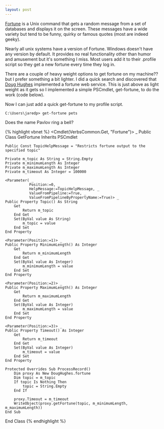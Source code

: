 ```yaml
---
layout: post
---
```

[Fortune](http://en.wikipedia.org/wiki/Fortune_\(program\)) is a Unix command that gets a random message from a set of databases and displays it on the screen. These messages have a wide variety but tend to be funny, quirky or famous quotes (most are indeed geeky).

Nearly all unix systems have a version of Fortune. Windows doesn't have any version by default. It provides no real functionality other than humor and amusement but it's something I miss. Most users add it to their .profile script so they get a new fortune every time they log in.

There are a couple of heavy weight options to get fortune on my machine?? but I prefer something a bit lighter. I did a quick search and discovered that [Doug Hughes](http://www.doughughes.net/index.cfm?event=fortune) implemented a fortune web service. This is just above as light weight as it gets so I implemented a simple PSCmdlet, get-fortune, to do the work (code below).

Now I can just add a quick get-fortune to my profile script.

    C:\Users\jaredp> get-fortune pets  

Does the name Pavlov ring a bell?
    
{% highlight vbnet %}
<Cmdlet(VerbsCommon.Get, "Fortune")> _
Public Class GetFortune
    Inherits PSCmdlet

    Public Const TopicHelpMessage = "Restricts fortune output to the specified topic"

    Private m_topic As String = String.Empty
    Private m_minimumLength As Integer
    Private m_maximumLength As Integer
    Private m_timeout As Integer = 100000

    <Parameter( _
               Position:=0, _
               HelpMessage:=TopicHelpMessage, _
               ValueFromPipeline:=True, _
               ValueFromPipelineByPropertyName:=True)> _
    Public Property Topic() As String
        Get
            Return m_topic
        End Get
        Set(ByVal value As String)
            m_topic = value
        End Set
    End Property

    <Parameter(Position:=1)> _
    Public Property MinimumLength() As Integer
        Get
            Return m_minimumLength
        End Get
        Set(ByVal value As Integer)
            m_minimumLength = value
        End Set
    End Property

    <Parameter(Position:=2)> _
    Public Property MaximumLength() As Integer
        Get
            Return m_maximumLength
        End Get
        Set(ByVal value As Integer)
            m_maximumLength = value
        End Set
    End Property

    <Parameter(Position:=3)> _
    Public Property Timeout() As Integer
        Get
            Return m_timeout
        End Get
        Set(ByVal value As Integer)
            m_timeout = value
        End Set
    End Property

    Protected Overrides Sub ProcessRecord()
        Dim proxy As New DougHughes.fortune
        Dim topic = m_topic
        If topic Is Nothing Then
            topic = String.Empty
        End If

        proxy.Timeout = m_timeout
        WriteObject(proxy.getFortune(topic, m_minimumLength, m_maximumLength))
    End Sub

End Class
{% endhighlight %}

